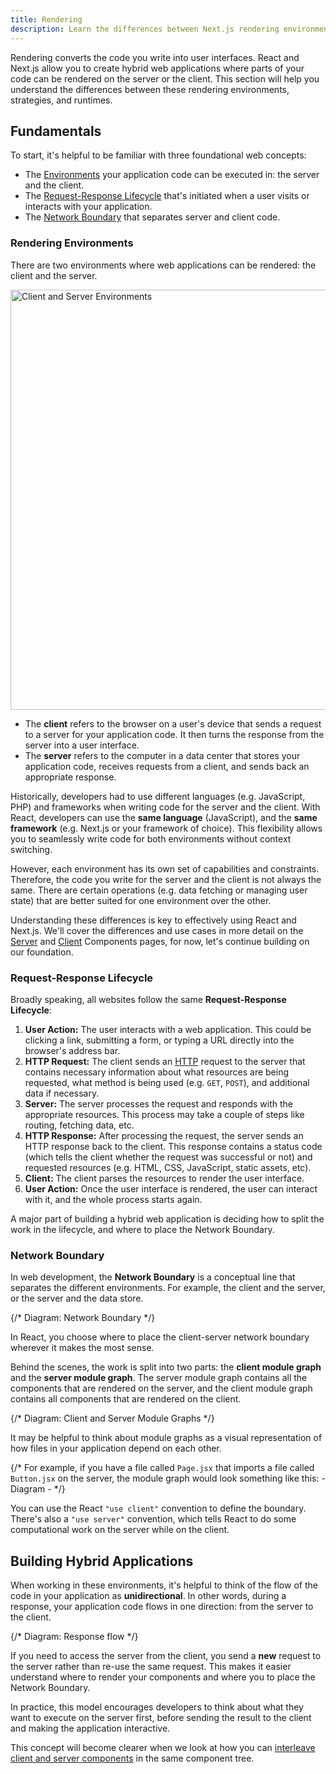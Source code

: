 ```yaml
---
title: Rendering
description: Learn the differences between Next.js rendering environments, strategies, and runtimes.
---
```


Rendering converts the code you write into user interfaces. React and Next.js allow you to create hybrid web applications where parts of your code can be rendered on the server or the client. This section will help you understand the differences between these rendering environments, strategies, and runtimes.

## Fundamentals

To start, it's helpful to be familiar with three foundational web concepts:

- The [Environments](#rendering-environments) your application code can be executed in: the server and the client.
- The [Request-Response Lifecycle](#request-response-lifecycle) that's initiated when a user visits or interacts with your application.
- The [Network Boundary](#network-boundary) that separates server and client code.

### Rendering Environments

There are two environments where web applications can be rendered: the client and the server.

<Image
  alt="Client and Server Environments"
  srcLight="/docs/light/client-and-server-environments.png"
  srcDark="/docs/dark/client-and-server-environments.png"
  width="1600"
  height="672"
/>

- The **client** refers to the browser on a user's device that sends a request to a server for your application code. It then turns the response from the server into a user interface.
- The **server** refers to the computer in a data center that stores your application code, receives requests from a client, and sends back an appropriate response.

Historically, developers had to use different languages (e.g. JavaScript, PHP) and frameworks when writing code for the server and the client. With React, developers can use the **same language** (JavaScript), and the **same framework** (e.g. Next.js or your framework of choice). This flexibility allows you to seamlessly write code for both environments without context switching.

However, each environment has its own set of capabilities and constraints. Therefore, the code you write for the server and the client is not always the same. There are certain operations (e.g. data fetching or managing user state) that are better suited for one environment over the other.

Understanding these differences is key to effectively using React and Next.js. We'll cover the differences and use cases in more detail on the [Server](/docs/app/building-your-application/rendering/server-components) and [Client](/docs/app/building-your-application/rendering/client-components) Components pages, for now, let's continue building on our foundation.

### Request-Response Lifecycle

Broadly speaking, all websites follow the same **Request-Response Lifecycle**:

1. **User Action:** The user interacts with a web application. This could be clicking a link, submitting a form, or typing a URL directly into the browser's address bar.
2. **HTTP Request:** The client sends an [HTTP](https://developer.mozilla.org/en-US/docs/Web/HTTP) request to the server that contains necessary information about what resources are being requested, what method is being used (e.g. `GET`, `POST`), and additional data if necessary.
3. **Server:** The server processes the request and responds with the appropriate resources. This process may take a couple of steps like routing, fetching data, etc.
4. **HTTP Response:** After processing the request, the server sends an HTTP response back to the client. This response contains a status code (which tells the client whether the request was successful or not) and requested resources (e.g. HTML, CSS, JavaScript, static assets, etc).
5. **Client:** The client parses the resources to render the user interface.
6. **User Action:** Once the user interface is rendered, the user can interact with it, and the whole process starts again.

A major part of building a hybrid web application is deciding how to split the work in the lifecycle, and where to place the Network Boundary.

### Network Boundary

In web development, the **Network Boundary** is a conceptual line that separates the different environments. For example, the client and the server, or the server and the data store.

{/* Diagram: Network Boundary */}

In React, you choose where to place the client-server network boundary wherever it makes the most sense.

Behind the scenes, the work is split into two parts: the **client module graph** and the **server module graph**. The server module graph contains all the components that are rendered on the server, and the client module graph contains all components that are rendered on the client.

{/* Diagram: Client and Server Module Graphs */}

It may be helpful to think about module graphs as a visual representation of how files in your application depend on each other.

{/* For example, if you have a file called `Page.jsx` that imports a file called `Button.jsx` on the server, the module graph would look something like this: - Diagram - */}

You can use the React `"use client"` convention to define the boundary. There's also a `"use server"` convention, which tells React to do some computational work on the server while on the client.

## Building Hybrid Applications

When working in these environments, it's helpful to think of the flow of the code in your application as **unidirectional**. In other words, during a response, your application code flows in one direction: from the server to the client.

{/* Diagram: Response flow */}

If you need to access the server from the client, you send a **new** request to the server rather than re-use the same request. This makes it easier understand where to render your components and where you to place the Network Boundary.

In practice, this model encourages developers to think about what they want to execute on the server first, before sending the result to the client and making the application interactive.

This concept will become clearer when we look at how you can [interleave client and server components](/docs/app/building-your-application/rendering/composition-patterns) in the same component tree.
